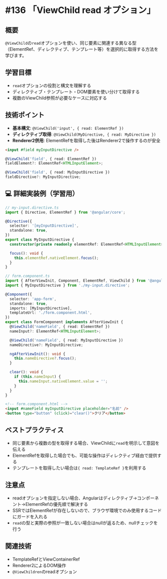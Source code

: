 # #136 「ViewChild read オプション」

## 概要
`@ViewChild`の`read`オプションを使い、同じ要素に関連する異なる型（ElementRef、ディレクティブ、テンプレート等）を選択的に取得する方法を学びます。

## 学習目標
- `read`オプションの役割と構文を理解する
- ディレクティブ・テンプレート・DOM要素を使い分けて取得する
- 複数のViewChild参照が必要なケースに対応する

## 技術ポイント
- **基本構文**: `@ViewChild('input', { read: ElementRef })`
- **ディレクティブ取得**: `@ViewChild(MyDirective, { read: MyDirective })`
- **Renderer2併用**: ElementRefを取得した後はRenderer2で操作するのが安全

```html
<input #field myInputDirective />
```

```typescript
@ViewChild('field', { read: ElementRef })
fieldElement?: ElementRef<HTMLInputElement>;
```

```typescript
@ViewChild('field', { read: MyInputDirective })
fieldDirective?: MyInputDirective;
```

## 💻 詳細実装例（学習用）
```typescript
// my-input.directive.ts
import { Directive, ElementRef } from '@angular/core';

@Directive({
  selector: '[myInputDirective]',
  standalone: true,
})
export class MyInputDirective {
  constructor(private readonly elementRef: ElementRef<HTMLInputElement>) {}

  focus(): void {
    this.elementRef.nativeElement.focus();
  }
}
```

```typescript
// form.component.ts
import { AfterViewInit, Component, ElementRef, ViewChild } from '@angular/core';
import { MyInputDirective } from './my-input.directive';

@Component({
  selector: 'app-form',
  standalone: true,
  imports: [MyInputDirective],
  templateUrl: './form.component.html',
})
export class FormComponent implements AfterViewInit {
  @ViewChild('nameField', { read: ElementRef })
  nameInput?: ElementRef<HTMLInputElement>;

  @ViewChild('nameField', { read: MyInputDirective })
  nameDirective?: MyInputDirective;

  ngAfterViewInit(): void {
    this.nameDirective?.focus();
  }

  clear(): void {
    if (this.nameInput) {
      this.nameInput.nativeElement.value = '';
    }
  }
}
```

```html
<!-- form.component.html -->
<input #nameField myInputDirective placeholder="名前" />
<button type="button" (click)="clear()">クリア</button>
```

## ベストプラクティス
- 同じ要素から複数の型を取得する場合、ViewChildに`read`を明示して意図を伝える
- ElementRefを取得した場合でも、可能な操作はディレクティブ経由で提供する
- テンプレートを取得したい場合は`{ read: TemplateRef }`を利用する

## 注意点
- readオプションを指定しない場合、Angularはディレクティブ→コンポーネント→ElementRefの優先順で解決する
- SSRではElementRefが存在しないので、ブラウザ環境でのみ使用するコードにガードを入れる
- `read`の型と実際の参照が一致しない場合はnullが返るため、nullチェックを行う

## 関連技術
- TemplateRefとViewContainerRef
- Renderer2によるDOM操作
- `@ViewChildren`のreadオプション
